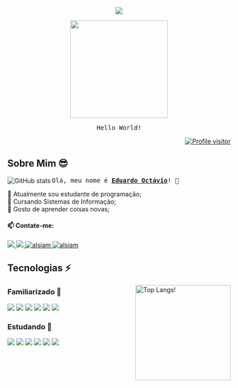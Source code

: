 <!--Header-->
<div align = center> 
  <p>
    <img src="https://capsule-render.vercel.app/api?type=waving&color=0:ff5e84,50:6f61c0,100:08ffc8&height=100&section=header"/>
  </p>

  <p>
    <img src = "https://github.com/EdOc-PS/EdOc-PS/assets/94386792/f2c9ebbf-f287-4b48-87f0-e4eb4952cf96" height=220>
  </p>
    <p>
    <samp>Hello World!</samp>
  </p>
</div>
<div align="right">
<a href="https://komarev.com/ghpvc/?username=edoc-ps">
  <img src="https://komarev.com/ghpvc/?username=edoc-ps&label=Visitantes&color=0EA293&style=for-the-badge" alt="Profile visitor"/>
</a>
</div>

## Sobre Mim 😎 

  <img align=left src="https://github-readme-stats.vercel.app/api?username=EdOc-PS&show_icons=true&theme=panda&&rank_icon=github&border_radius=0&bg_color=181818,2a2a3c,494d5e" alt="GitHub stats">
 
  <samp> Olá, meu nome é <b><a href="https://eduardo-octavio.vercel.app">Eduardo Octávio</a></b>! 👋</samp> 
  
   <div> 
     🤖 Atualmente sou estudante de programação;
   </div>
   <div> 
     🏫 Cursando Sistemas de Informação;
    </div>
    <div> 
     🌱 Gosto de aprender coisas novas;
    </div>
    <div>   
      
  #### 📫 Contate-me: 
  </div>
   <div> 
    <a href="https://instagram.com/eduuard_oc" target="_blank">
      <img src="https://img.shields.io/badge/Instagram-fe4164?style=for-the-badge&logo=instagram&logoColor=white"/>
    </a> 
    <a href="https://wa.me/5531983175944" target="_blank">
      <img src="https://img.shields.io/badge/Whatsapp-128c7e?style=for-the-badge&logo=Whatsapp&logoColor=white" />
    </a>
    <a href="https://linkedin.com/in/eduardo-octávio-284066259" target="_blank">
      <img src="https://img.shields.io/badge/LinkedIn-279EFF?style=for-the-badge&logo=linkedin&logoColor=white" alt="alsiam"/>
    </a>
    <a href="mailto:eeuardoprofissional@gmail.com" target="_blank">
      <img src="https://img.shields.io/badge/gmail-F14336?style=for-the-badge&logo=gmail&logoColor=white" alt="alsiam"/>
    </a>

## Tecnologias ⚡
  <img align=right height=215 src = "https://github-readme-stats.vercel.app/api/top-langs/?username=EdOc-PS&layout=compact&theme=panda&border_radius=0&bg_color=181818,2a2a3c,494d5e" alt="Top Langs!"> 

  ### Familiarizado 🤠
  <div>
    <img src= "https://img.shields.io/badge/html5-E34C26?style=for-the-badge&labelColor=white&logo=html5&logoColor=E34C26" />
    <img src= "https://img.shields.io/badge/css3-264DE4?style=for-the-badge&labelColor=white&logo=css3&logoColor=264DE4" />
    <img src="https://img.shields.io/badge/Javascript-F7DF1E?style=for-the-badge&labelColor=black&logo=javascript&logoColor=F7DF1E" />
    <img src= "https://img.shields.io/badge/java-E36414?style=for-the-badge&labelColor=white&logo=openjdk&logoColor=E36414" />
    <img src= "https://img.shields.io/badge/Angular-DD0031?style=for-the-badge&labelColor=white&logo=angular&logoColor=DD0031" />
    <img src= "https://img.shields.io/badge/Typescript-3178C6?style=for-the-badge&labelColor=white&logo=typescript&logoColor=3178C6" />
   
  
  ### Estudando 🤔
  <img src= "https://img.shields.io/badge/Csharp-239120?style=for-the-badge&labelColor=white&logo=csharp&logoColor=239120" />
  <img src= "https://img.shields.io/badge/mysql-0000FF?style=for-the-badge&labelColor=white&logo=mysql&logoColor=0000FF" />
  <img src= "https://img.shields.io/badge/php-474A8A?style=for-the-badge&labelColor=white&logo=php&logoColor=474A8A" />
  <img src= "https://img.shields.io/badge/unity-black?style=for-the-badge&labelColor=white&logo=unity&logoColor=black" />
  <img src= "https://img.shields.io/badge/React-191B21?style=for-the-badge&labelColor=23272F&logo=react&logoColor=58C4DC" />
  <img src= "https://img.shields.io/badge/Python-white?style=for-the-badge&labelColor=4584B6&logo=python&logoColor=FFDE57" />
  </div>
</div>

<!--

a67348 - 775a8c - 316c74

**EdOc-PS/EdOc-PS** is a ✨ _special_ ✨ repository because its `README.md` (this file) appears on your GitHub profile.

Here are some ideas to get you started:

- 🔭 I’m currently working on ...
- 🌱 I’m currently learning ...
- 👯 I’m looking to collaborate on ...
- 🤔 I’m looking for help with ...
- 💬 Ask me about ...
- 📫 How to reach me: ...
- 😄 Pronouns: ...
- ⚡ Fun fact: ...

-->
